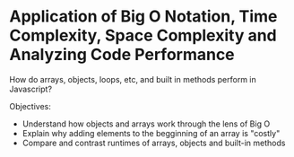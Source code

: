 # Application of Big O Notation, Time Complexity, Space Complexity and Analyzing Code Performance

How do arrays, objects, loops, etc, and built in methods perform in Javascript?

Objectives:

- Understand how objects and arrays work through the lens of Big O
- Explain why adding elements to the begginning of an array is "costly"
- Compare and contrast runtimes of arrays, objects and built-in methods
